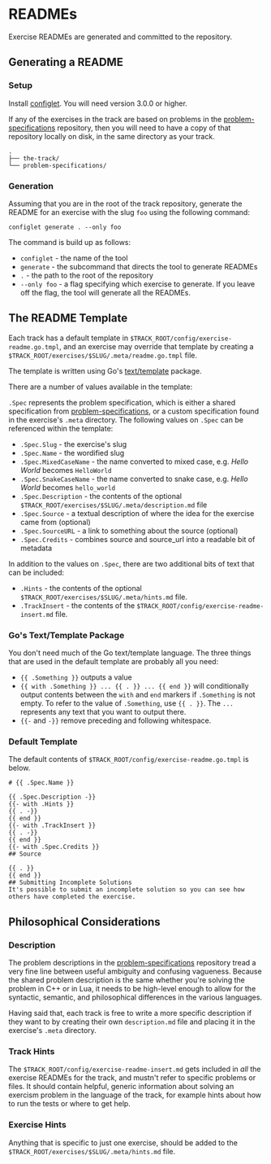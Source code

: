 ﻿# READMEs

Exercise READMEs are generated and committed to the repository.

## Generating a README

### Setup

Install [configlet][]. You will need version 3.0.0 or higher.

If any of the exercises in the track are based on problems in the [problem-specifications][] repository, then you will
need to have a copy of that repository locally on disk, in the same directory as your track.

```
.
├── the-track/
└── problem-specifications/
```

### Generation

Assuming that you are in the root of the track repository, generate the README for an exercise with the slug `foo` using the following command:

```
configlet generate . --only foo
```

The command is build up as follows:

* `configlet` - the name of the tool
* `generate` - the subcommand that directs the tool to generate READMEs
* `.` - the path to the root of the repository
* `--only foo` - a flag specifying which exercise to generate. If you leave off the flag, the tool will generate all the READMEs.


## The README Template

Each track has a default template in `$TRACK_ROOT/config/exercise-readme.go.tmpl`, and an exercise may override that template by creating a `$TRACK_ROOT/exercises/$SLUG/.meta/readme.go.tmpl` file.

The template is written using Go's [text/template][text-template] package.

There are a number of values available in the template:

`.Spec` represents the problem specification, which is either a shared specification from [problem-specifications][], or a custom specification found in the exercise's `.meta` directory. The following values on `.Spec` can be referenced within the template:

- `.Spec.Slug` - the exercise's slug
- `.Spec.Name` - the wordified slug
- `.Spec.MixedCaseName` - the name converted to mixed case, e.g. _Hello World_ becomes `HelloWorld`
- `.Spec.SnakeCaseName` - the name converted to snake case, e.g. _Hello World_ becomes `hello_world`
- `.Spec.Description` - the contents of the optional `$TRACK_ROOT/exercises/$SLUG/.meta/description.md` file
- `.Spec.Source` - a textual description of where the idea for the exercise came from (optional)
- `.Spec.SourceURL` - a link to something about the source (optional)
- `.Spec.Credits` - combines source and source_url into a readable bit of metadata

In addition to the values on `.Spec`, there are two additional bits of text that can be included:

- `.Hints` - the contents of the optional `$TRACK_ROOT/exercises/$SLUG/.meta/hints.md` file.
- `.TrackInsert` - the contents of the `$TRACK_ROOT/config/exercise-readme-insert.md` file.

### Go's Text/Template Package

You don't need much of the Go text/template language. The three things that are used in the default template are probably all you need:

* `{{ .Something }}` outputs a value
* `{{ with .Something }} ... {{ . }} ... {{ end }}` will conditionally output contents between the `with` and `end` markers if `.Something` is not empty. To refer to the value of `.Something`, use `{{ . }}`. The `...` represents any text that you want to output there.
* `{{-` and `-}}` remove preceding and following whitespace.

### Default Template

The default contents of `$TRACK_ROOT/config/exercise-readme.go.tmpl` is below.

```
# {{ .Spec.Name }}

{{ .Spec.Description -}}
{{- with .Hints }}
{{ . -}}
{{ end }}
{{- with .TrackInsert }}
{{ . -}}
{{ end }}
{{- with .Spec.Credits }}
## Source

{{ . }}
{{ end }}
## Submitting Incomplete Solutions
It's possible to submit an incomplete solution so you can see how others have completed the exercise.
```

## Philosophical Considerations

### Description

The problem descriptions in the [problem-specifications][problem-specifications] repository tread a very fine line between useful ambiguity and confusing vagueness. Because the shared problem description is the same whether you're solving the problem in C++ or in Lua, it needs to be high-level enough to allow for the syntactic, semantic, and philosophical differences in the various languages.

Having said that, each track is free to write a more specific description if they want to by creating their own `description.md` file and placing it in the exercise's `.meta` directory.

### Track Hints

The `$TRACK_ROOT/config/exercise-readme-insert.md` gets included in _all_ the exercise READMEs for the track, and mustn't refer to specific problems or files. It should contain helpful, generic information about solving an exercism problem in the language of the track, for example hints about how to run the tests or where to get help.

### Exercise Hints

Anything that is specific to just one exercise, should be added to the `$TRACK_ROOT/exercises/$SLUG/.meta/hints.md` file.

[problem-specifications]: https://github.com/exercism/problem-specifications/tree/master/exercises
[configlet]: https://github.com/exercism/configlet
[text-template]: https://golang.org/pkg/text/template/
